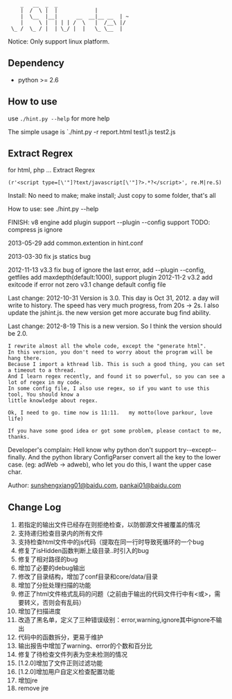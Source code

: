 		_   __  _  _
		|  /  \ |  |            |
		|  \__  |__|      __  __|__ __  | ~
		|     \ |  | | | /  \   |  /__\ |/
	 \_ /  \_ / |  | \_/ |  |   \_ \__  |
 

Notice: Only support linux platform.

## Dependency
* python >= 2.6

## How to use
use `./hint.py --help` for more help

The simple usage is `./hint.py -r report.html test1.js test2.js

## Extract Regrex
for html, php ... Extract Regrex

	(r'<script type=[\'"]?text/javascript[\'"]?>.*?</script>', re.M|re.S)

Install:
    No need to make; make install; Just copy to some folder, that's all

How to use:
    see ./hint.py --help
    
FINISH:
    v8 engine add
    plugin support
    --plugin --config support
TODO:
    compress js ignore

2013-05-29
    add common.extention in hint.conf
    
2013-03-30
    fix js statics bug

2012-11-13
    v3.3 fix bug of ignore the last error, add --plugin --config, getfiles add maxdepth(default:1000), support plugin
2012-11-2
    v3.2 add exitcode if error not zero
    v3.1 change default config file


Last change: 2012-10-31
    Version is 3.0.
    This day is Oct 31, 2012. a day will write to history. 
        The speed has very much progress, from 20s -> 2s.
        I also update the jshint.js. the new version get more accurate bug find ability.

Last change: 2012-8-19
    This is a new version. So I think the version should be 2.0.
    
    I rewrite almost all the whole code, except the "generate html".
    In this version, you don't need to worry about the program will be hang there.
    Because I import a kthread lib. This is such a good thing, you can set a timeout to a thread.
    And I learn regex recently, and found it so powerful, so you can see a lot of regex in my code.
    In some config file, I also use regex, so if you want to use this tool, You should know a
    little knowledge about regex.

    Ok, I need to go. time now is 11:11.   my motto(love parkour, love life)

    If you have some good idea or got some problem, please contact to me, thanks.

Developer's complain:
    Hell know why python don't support try--except--finally.
    And the python library ConfigParser convert all the key to the lower case. (eg: adWeb -> adweb),
    who let you do this, I want the upper case char.

Author:
    sunshengxiang01@baidu.com, pankai01@baidu.com


## Change Log
1. 若指定的输出文件已经存在则拒绝检查，以防御源文件被覆盖的情况
2. 支持递归检查目录内的所有文件
3. 支持检查html文件中的js代码（提取<script>标签内的代码）
4. 修复了<script></script>在同一行时导致死循环的一个bug
5. 修复了isHidden函数判断上级目录..时引入的bug
6. 修复了相对路径的bug
7. 增加了必要的debug输出
8. 修改了目录结构，增加了conf目录和core/data/目录
9. 增加了分批处理扫描的功能
10. 修正了html文件格式乱码的问题（之前由于输出的代码文件行中有<或>，需要转义，否则会有乱码）
11. 增加了扫描进度
12. 改造了黑名单，定义了三种错误级别：error,warning,ignore其中ignore不输出
13. 代码中的函数拆分，更易于维护
14. 输出报告中增加了warning、error的个数和百分比
15. 修复了待检查文件列表为空未检测的情况
16. [1.2.0]增加了文件正则过滤功能
17. [1.2.0]增加用户自定义检查配置功能
18. 增加jre
19. remove jre


